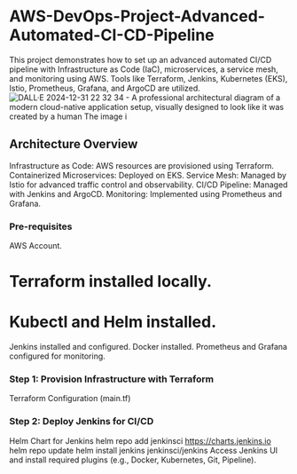 # AWS-DevOps-Project-Advanced-Automated-CI-CD-Pipeline
This project demonstrates how to set up an advanced automated CI/CD pipeline with Infrastructure as Code (IaC), microservices, a service mesh, and monitoring using AWS. Tools like Terraform, Jenkins, Kubernetes (EKS), Istio, Prometheus, Grafana, and ArgoCD are utilized.
![DALL·E 2024-12-31 22 32 34 - A professional architectural diagram of a modern cloud-native application setup, visually designed to look like it was created by a human  The image i](https://github.com/user-attachments/assets/e066fdc5-ef2c-4e70-a1f7-353872007ff1)

## Architecture Overview
Infrastructure as Code: AWS resources are provisioned using Terraform.
Containerized Microservices: Deployed on EKS.
Service Mesh: Managed by Istio for advanced traffic control and observability.
CI/CD Pipeline: Managed with Jenkins and ArgoCD.
Monitoring: Implemented using Prometheus and Grafana.

### Pre-requisites
AWS Account.
# Terraform installed locally.
# Kubectl and Helm installed.
Jenkins installed and configured.
Docker installed.
Prometheus and Grafana configured for monitoring.

### Step 1: Provision Infrastructure with Terraform
Terraform Configuration (main.tf)

### Step 2: Deploy Jenkins for CI/CD
Helm Chart for Jenkins
helm repo add jenkinsci https://charts.jenkins.io
helm repo update
helm install jenkins jenkinsci/jenkins
Access Jenkins UI and install required plugins (e.g., Docker, Kubernetes, Git, Pipeline).
